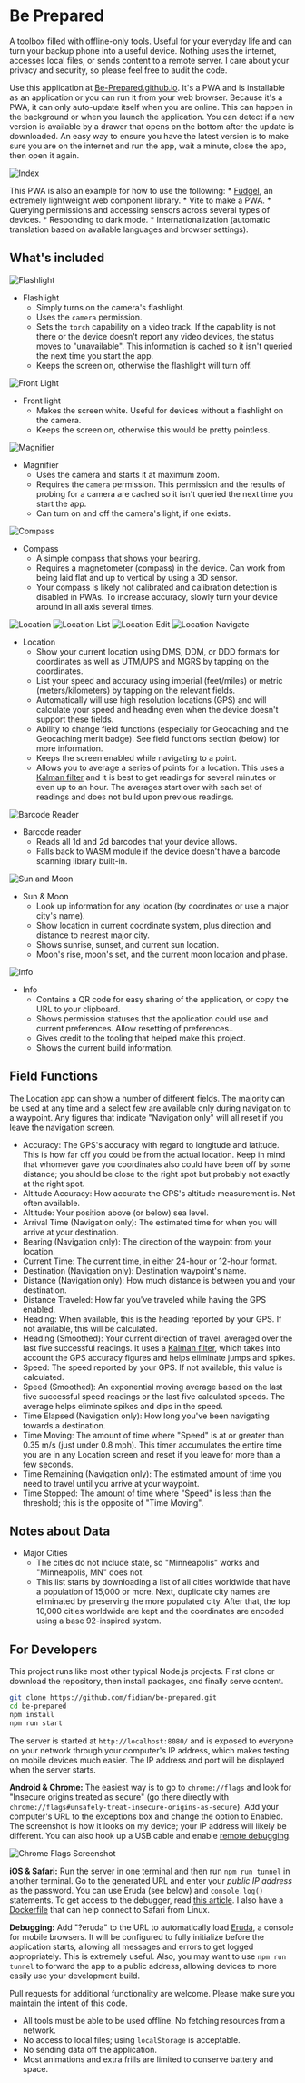 # Be Prepared

A toolbox filled with offline-only tools. Useful for your everyday life and can turn your backup phone into a useful device. Nothing uses the internet, accesses local files, or sends content to a remote server. I care about your privacy and security, so please feel free to audit the code.

Use this application at [Be-Prepared.github.io](https://be-prepared.github.io). It's a PWA and is installable as an application or you can run it from your web browser. Because it's a PWA, it can only auto-update itself when you are online. This can happen in the background or when you launch the application. You can detect if a new version is available by a drawer that opens on the bottom after the update is downloaded. An easy way to ensure you have the latest version is to make sure you are on the internet and run the app, wait a minute, close the app, then open it again.

![Index](screenshots/index.png)

This PWA is also an example for how to use the following:
    * [Fudgel](https://github.com/fidian/fudgel), an extremely lightweight web component library.
    * Vite to make a PWA.
    * Querying permissions and accessing sensors across several types of devices.
    * Responding to dark mode.
    * Internationalization (automatic translation based on available languages and browser settings).

## What's included

![Flashlight](screenshots/flashlight.gif)

* Flashlight
    * Simply turns on the camera's flashlight.
    * Uses the `camera` permission.
    * Sets the `torch` capability on a video track. If the capability is not there or the device doesn't report any video devices, the status moves to "unavailable". This information is cached so it isn't queried the next time you start the app.
    * Keeps the screen on, otherwise the flashlight will turn off.

![Front Light](screenshots/front-light.png)

* Front light
    * Makes the screen white. Useful for devices without a flashlight on the camera.
    * Keeps the screen on, otherwise this would be pretty pointless.

![Magnifier](screenshots/magnifier.gif)

* Magnifier
    * Uses the camera and starts it at maximum zoom.
    * Requires the `camera` permission. This permission and the results of probing for a camera are cached so it isn't queried the next time you start the app.
    * Can turn on and off the camera's light, if one exists.

![Compass](screenshots/compass.gif)

* Compass
    * A simple compass that shows your bearing.
    * Requires a magnetometer (compass) in the device. Can work from being laid flat and up to vertical by using a 3D sensor.
    * Your compass is likely not calibrated and calibration detection is disabled in PWAs. To increase accuracy, slowly turn your device around in all axis several times.

![Location](screenshots/location.gif) ![Location List](screenshots/location-list.png) ![Location Edit](screenshots/location-edit.png) ![Location Navigate](screenshots/location-navigate.png)

* Location
    * Show your current location using DMS, DDM, or DDD formats for coordinates as well as UTM/UPS and MGRS by tapping on the coordinates.
    * List your speed and accuracy using imperial (feet/miles) or metric (meters/kilometers) by tapping on the relevant fields.
    * Automatically will use high resolution locations (GPS) and will calculate your speed and heading even when the device doesn't support these fields.
    * Ability to change field functions (especially for Geocaching and the Geocaching merit badge). See field functions section (below) for more information.
    * Keeps the screen enabled while navigating to a point.
    * Allows you to average a series of points for a location. This uses a [Kalman filter] and it is best to get readings for several minutes or even up to an hour. The averages start over with each set of readings and does not build upon previous readings.

![Barcode Reader](screenshots/barcode-reader.png)

* Barcode reader
    * Reads all 1d and 2d barcodes that your device allows.
    * Falls back to WASM module if the device doesn't have a barcode scanning library built-in.

![Sun and Moon](screenshots/sun-moon.png)

* Sun & Moon
    * Look up information for any location (by coordinates or use a major city's name).
    * Show location in current coordinate system, plus direction and distance to nearest major city.
    * Shows sunrise, sunset, and current sun location.
    * Moon's rise, moon's set, and the current moon location and phase.

![Info](screenshots/info.png)

* Info
    * Contains a QR code for easy sharing of the application, or copy the URL to your clipboard.
    * Shows permission statuses that the application could use and current preferences. Allow resetting of preferences..
    * Gives credit to the tooling that helped make this project.
    * Shows the current build information.

## Field Functions

The Location app can show a number of different fields. The majority can be used at any time and a select few are available only during navigation to a waypoint. Any figures that indicate "Navigation only" will all reset if you leave the navigation screen.

* Accuracy: The GPS's accuracy with regard to longitude and latitude. This is how far off you could be from the actual location. Keep in mind that whomever gave you coordinates also could have been off by some distance; you should be close to the right spot but probably not exactly at the right spot.
* Altitude Accuracy: How accurate the GPS's altitude measurement is. Not often available.
* Altitude: Your position above (or below) sea level.
* Arrival Time (Navigation only): The estimated time for when you will arrive at your destination.
* Bearing (Navigation only): The direction of the waypoint from your location.
* Current Time: The current time, in either 24-hour or 12-hour format.
* Destination (Navigation only): Destination waypoint's name.
* Distance (Navigation only): How much distance is between you and your destination.
* Distance Traveled: How far you've traveled while having the GPS enabled.
* Heading: When available, this is the heading reported by your GPS. If not available, this will be calculated.
* Heading (Smoothed): Your current direction of travel, averaged over the last five successful readings. It uses a [Kalman filter], which takes into account the GPS accuracy figures and helps eliminate jumps and spikes.
* Speed: The speed reported by your GPS. If not available, this value is calculated.
* Speed (Smoothed): An exponential moving average based on the last five successful speed readings or the last five calculated speeds. The average helps eliminate spikes and dips in the speed.
* Time Elapsed (Navigation only): How long you've been navigating towards a destination.
* Time Moving: The amount of time where "Speed" is at or greater than 0.35 m/s (just under 0.8 mph). This timer accumulates the entire time you are in any Location screen and reset if you leave for more than a few seconds.
* Time Remaining (Navigation only): The estimated amount of time you need to travel until you arrive at your waypoint.
* Time Stopped: The amount of time where "Speed" is less than the threshold; this is the opposite of "Time Moving".

## Notes about Data

* Major Cities
    * The cities do not include state, so "Minneapolis" works and "Minneapolis, MN" does not.
    * This list starts by downloading a list of all cities worldwide that have a population of 15,000 or more. Next, duplicate city names are eliminated by preserving the more populated city. After that, the top 10,000 cities worldwide are kept and the coordinates are encoded using a base 92-inspired system.

## For Developers

This project runs like most other typical Node.js projects. First clone or download the repository, then install packages, and finally serve content.

```bash
git clone https://github.com/fidian/be-prepared.git
cd be-prepared
npm install
npm run start
```

The server is started at `http://localhost:8080/` and is exposed to everyone on your network through your computer's IP address, which makes testing on mobile devices much easier. The IP address and port will be displayed when the server starts.

**Android & Chrome:** The easiest way is to go to `chrome://flags` and look for "Insecure origins treated as secure" (go there directly with `chrome://flags#unsafely-treat-insecure-origins-as-secure`). Add your computer's URL to the exceptions box and change the option to Enabled. The screenshot is how it looks on my device; your IP address will likely be different. You can also hook up a USB cable and enable [remote debugging](https://developer.chrome.com/docs/devtools/remote-debugging).

![Chrome Flags Screenshot](chrome-flags.jpg)

**iOS & Safari:** Run the server in one terminal and then run `npm run tunnel` in another terminal. Go to the generated URL and enter your *public IP address* as the password. You can use Eruda (see below) and `console.log()` statements. To get access to the debugger, read [this article](https://www.closingtags.com/remote-debugging-web-apps-on-ios-from-linux/). I also have a [Dockerfile](ios-webkit-debugger/) that can help connect to Safari from Linux.

**Debugging:** Add "?eruda" to the URL to automatically load [Eruda](https://github.com/liriliri/eruda), a console for mobile browsers. It will be configured to fully initialize before the application starts, allowing all messages and errors to get logged appropriately. This is extremely useful. Also, you may want to use `npm run tunnel` to forward the app to a public address, allowing devices to more easily use your development build.

Pull requests for additional functionality are welcome. Please make sure you maintain the intent of this code.

* All tools must be able to be used offline. No fetching resources from a network.
* No access to local files; using `localStorage` is acceptable.
* No sending data off the application.
* Most animations and extra frills are limited to conserve battery and space.

[Kalman filter]: https://en.wikipedia.org/wiki/Kalman_filter
